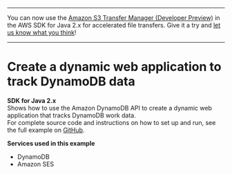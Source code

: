 --------

You can now use the [Amazon S3 Transfer Manager \(Developer Preview\)](https://bit.ly/2WQebiP) in the AWS SDK for Java 2\.x for accelerated file transfers\. Give it a try and [let us know what you think](https://bit.ly/3zT1YYM)\!

--------

# Create a dynamic web application to track DynamoDB data<a name="cross_DynamoDBDataTracker_java_topic"></a>

**SDK for Java 2\.x**  
 Shows how to use the Amazon DynamoDB API to create a dynamic web application that tracks DynamoDB work data\.   
 For complete source code and instructions on how to set up and run, see the full example on [GitHub](https://github.com/awsdocs/aws-doc-sdk-examples/tree/main/javav2/usecases/creating_dynamodb_web_app)\.   

**Services used in this example**
+ DynamoDB
+ Amazon SES